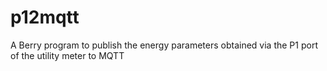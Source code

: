 # p12mqtt
A Berry program to publish the energy parameters obtained via the P1 port of the utility meter to MQTT
